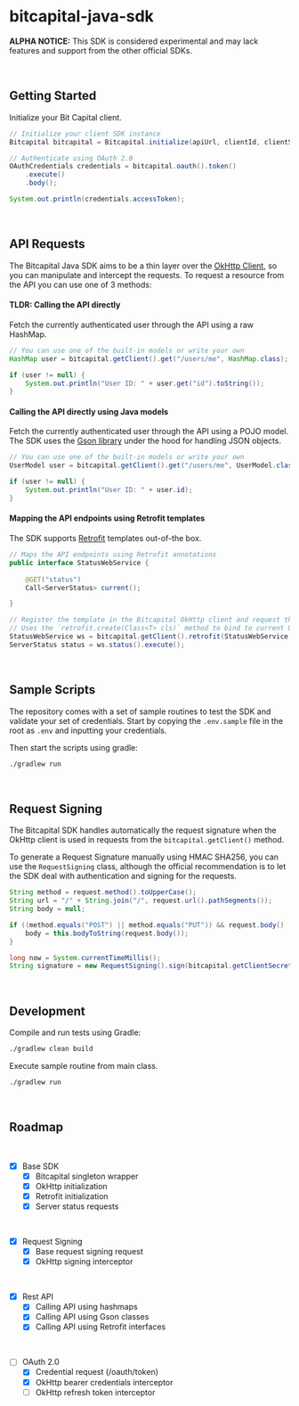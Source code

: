 bitcapital-java-sdk
===================

**ALPHA NOTICE:** This SDK is considered experimental and may lack features and support from the other official SDKs.  

<br />

## Getting Started

Initialize your Bit Capital client.

```java
// Initialize your client SDK instance
Bitcapital bitcapital = Bitcapital.initialize(apiUrl, clientId, clientSecret);

// Authenticate using OAuth 2.0
OAuthCredentials credentials = bitcapital.oauth().token()
    .execute()
    .body();

System.out.println(credentials.accessToken);
```

<br />

## API Requests

The Bitcapital Java SDK aims to be a thin layer over the [OkHttp Client](https://square.github.io/okhttp), so you can manipulate and intercept the requests.
 To request a resource from the API you can use one of 3 methods: 

#### TLDR: Calling the API directly

Fetch the currently authenticated user through the API using a raw HashMap.

```java
// You can use one of the built-in models or write your own
HashMap user = bitcapital.getClient().get("/users/me", HashMap.class);

if (user != null) {
    System.out.println("User ID: " + user.get("id").toString());
}
```

#### Calling the API directly using Java models

Fetch the currently authenticated user through the API using a POJO model. The SDK uses the [Gson library](https://github.com/google/gson) under the hood for handling JSON objects.

```java
// You can use one of the built-in models or write your own
UserModel user = bitcapital.getClient().get("/users/me", UserModel.class);

if (user != null) {
    System.out.println("User ID: " + user.id);
}
```

#### Mapping the API endpoints using Retrofit templates

The SDK supports [Retrofit](https://square.github.io/retrofit) templates out-of-the box.

```java
// Maps the API endpoints using Retrofit annotations
public interface StatusWebService {
    
    @GET("status")
    Call<ServerStatus> current();

}

// Register the template in the Bitcapital OkHttp client and request the resource from the API
// Uses the `retrofit.create(Class<T> cls)` method to bind to current OkHttp client instance
StatusWebService ws = bitcapital.getClient().retrofit(StatusWebService.class);
ServerStatus status = ws.status().execute();
```

<br />

## Sample Scripts

The repository comes with a set of sample routines to test the SDK and validate your set of credentials. Start by copying
the `.env.sample` file in the root as `.env` and inputting your credentials.

Then start the scripts using gradle:

```bash
./gradlew run
```

<br />

## Request Signing

The Bitcapital SDK handles automatically the request signature when the OkHttp client is used in requests from the `bitcapital.getClient()` method.

To generate a Request Signature manually using HMAC SHA256, you can use the `RequestSigning` class, although the official recommendation is to let the SDK deal with authentication and signing for the requests.

```java
String method = request.method().toUpperCase();
String url = "/" + String.join("/", request.url().pathSegments());
String body = null;

if ((method.equals("POST") || method.equals("PUT")) && request.body() != null) {
    body = this.bodyToString(request.body());
}

long now = System.currentTimeMillis();
String signature = new RequestSigning().sign(bitcapital.getClientSecret(), method, url, body, now);
```

<br />

## Development

Compile and run tests using Gradle:

```bash
./gradlew clean build
```

Execute sample routine from main class.

```bash
./gradlew run
```

<br />

## Roadmap

<br />

- [x] Base SDK
    - [x] Bitcapital singleton wrapper
    - [x] OkHttp initialization
    - [x] Retrofit initialization
    - [x] Server status requests
   
<br />

- [x] Request Signing
    - [x] Base request signing request
    - [x] OkHttp signing interceptor
<br /> 

- [x] Rest API    
    - [x] Calling API using hashmaps
    - [x] Calling API using Gson classes
    - [x] Calling API using Retrofit interfaces

<br />

- [ ] OAuth 2.0
    - [x] Credential request (/oauth/token)
    - [x] OkHttp bearer credentials interceptor
    - [ ] OkHttp refresh token interceptor

<br />
